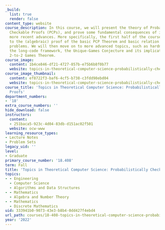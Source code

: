 ```yaml
---
_build:
  list: true
  render: false
content_type: website
course_description: In this course, we will present the theory of Probabilistically
  Checkable Proofs (PCPs), and prove some fundamental consequences of it as well as
  more recent advances. More specifically, the first half of the course will be devoted
  to the (algebraic) proof of the basic PCP Theorem and basic relation to approximation
  problems. We will then move on to more advanced topics, such as hardness amplification,
  the long-code framework, the Unique-Games Conjecture and its implications, and the
  2-to-2 Games Theorem.
course_image:
  content: 1b4ce846-df21-4727-857b-e75b6b8f0b77
  website: topics-in-theoretical-computer-science-probabilistically-checkable-proofs
course_image_thumbnail:
  content: ef8722f3-baf6-4cf5-b738-c3fdd98ebd04
  website: topics-in-theoretical-computer-science-probabilistically-checkable-proofs
course_title: 'Topics in Theoretical Computer Science: Probabilistically Checkable
  Proofs'
department_numbers:
- '18'
extra_course_numbers: ''
hide_download: false
instructors:
  content:
  - 251baca5-923c-4d04-83db-d151ac02f501
  website: ocw-www
learning_resource_types:
- Lecture Notes
- Problem Sets
legacy_uid: ''
level:
- Graduate
primary_course_number: '18.408'
term: Fall
title: 'Topics in Theoretical Computer Science: Probabilistically Checkable Proofs'
topics:
- - Engineering
  - Computer Science
  - Algorithms and Data Structures
- - Mathematics
  - Algebra and Number Theory
- - Mathematics
  - Discrete Mathematics
uid: 333941b0-9073-43e3-b8b4-0dd427f4ebd4
url_path: courses/18-408-topics-in-theoretical-computer-science-probabilistically-checkable-proofs-fall-2022
year: '2022'
---
```

